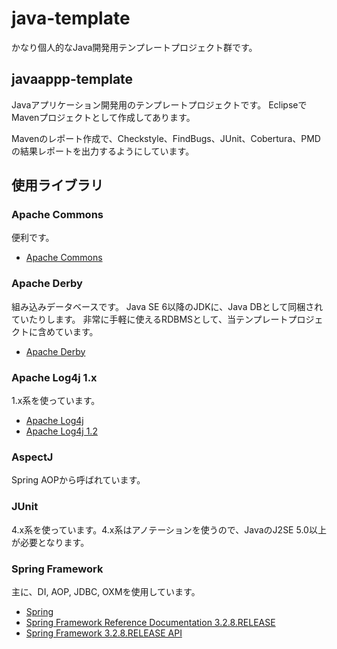 java-template
=============
かなり個人的なJava開発用テンプレートプロジェクト群です。

javaappp-template
-----------------
Javaアプリケーション開発用のテンプレートプロジェクトです。
EclipseでMavenプロジェクトとして作成してあります。

Mavenのレポート作成で、Checkstyle、FindBugs、JUnit、Cobertura、PMDの結果レポートを出力するようにしています。

使用ライブラリ
--------------
### Apache Commons ###
便利です。
* [Apache Commons](http://commons.apache.org/)

### Apache Derby ###
組み込みデータベースです。
Java SE 6以降のJDKに、Java DBとして同梱されていたりします。
非常に手軽に使えるRDBMSとして、当テンプレートプロジェクトに含めています。

* [Apache Derby](http://db.apache.org/derby/)

### Apache Log4j 1.x ###
1.x系を使っています。

* [Apache Log4j](http://logging.apache.org/log4j/)
* [Apache Log4j 1.2](http://logging.apache.org/log4j/1.2/)

### AspectJ ###
Spring AOPから呼ばれています。

### JUnit ###
4.x系を使っています。4.x系はアノテーションを使うので、JavaのJ2SE 5.0以上が必要となります。

### Spring Framework ###
主に、DI, AOP, JDBC, OXMを使用しています。

* [Spring](http://spring.io/)
* [Spring Framework Reference Documentation 3.2.8.RELEASE](http://docs.spring.io/spring/docs/3.2.8.RELEASE/spring-framework-reference/htmlsingle/)
* [Spring Framework 3.2.8.RELEASE API](http://docs.spring.io/spring/docs/3.2.8.RELEASE/javadoc-api/)
